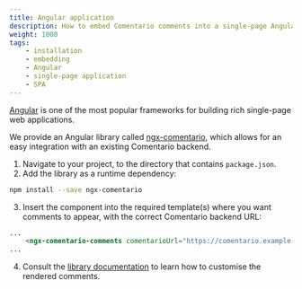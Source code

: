 ```yaml
---
title: Angular application
description: How to embed Comentario comments into a single-page Angular app
weight: 1000
tags:
    - installation
    - embedding
    - Angular
    - single-page application
    - SPA
---
```


[Angular](https://angular.io/) is one of the most popular frameworks for building rich single-page web applications.

<!--more-->

We provide an Angular library called [ngx-comentario](https://www.npmjs.com/package/ngx-comentario), which allows for an easy integration with an existing Comentario backend.

1. Navigate to your project, to the directory that contains `package.json`.
2. Add the library as a runtime dependency:
```bash
npm install --save ngx-comentario
```
3. Insert the component into the required template(s) where you want comments to appear, with the correct Comentario backend URL:
```html
...
    <ngx-comentario-comments comentarioUrl="https://comentario.example.com"></ngx-comentario-comments>
...
```
4. Consult the [library documentation](https://www.npmjs.com/package/ngx-comentario) to learn how to customise the rendered comments.
